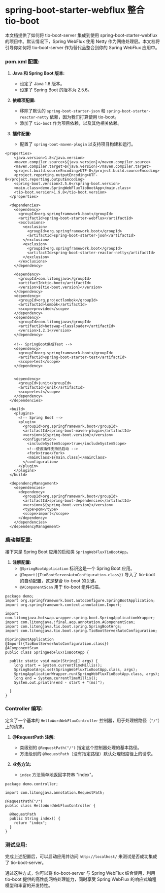 # spring-boot-starter-webflux 整合 tio-boot

本文档提供了如何将 tio-boot-server 集成到使用 spring-boot-starter-webflux 的项目中。默认情况下，Spring WebFlux 使用 Netty 作为网络处理层。本文档将引导你如何将 tio-boot-server 作为替代品整合到你的 Spring WebFlux 应用中。

### pom.xml 配置:

1. **Java 和 Spring Boot 版本:**
   - 设定了 Java 1.8 版本。
   - 设定了 Spring Boot 的版本为 2.5.6。
2. **依赖项配置:**

   - 移除了默认的 `spring-boot-starter-json` 和 `spring-boot-starter-reactor-netty` 依赖，因为我们打算使用 tio-boot。
   - 添加了 `tio-boot` 作为项目依赖，以及其他相关依赖。

3. **插件配置:**
   - 配置了 `spring-boot-maven-plugin` 以支持项目构建和运行。

```
<properties>
    <java.version>1.8</java.version>
    <maven.compiler.source>${java.version}</maven.compiler.source>
    <maven.compiler.target>${java.version}</maven.compiler.target>
    <project.build.sourceEncoding>UTF-8</project.build.sourceEncoding>
    <project.reporting.outputEncoding>UTF-8</project.reporting.outputEncoding>
    <spring-boot.version>2.5.6</spring-boot.version>
    <main.class>demo.SpringWebFluxTioBootApp</main.class>
    <tio-boot.version>1.9.8</tio-boot.version>
  </properties>

  <dependencies>
    <dependency>
      <groupId>org.springframework.boot</groupId>
      <artifactId>spring-boot-starter-webflux</artifactId>
      <exclusions>
        <exclusion>
          <groupId>org.springframework.boot</groupId>
          <artifactId>spring-boot-starter-json</artifactId>
        </exclusion>
        <exclusion>
          <groupId>org.springframework.boot</groupId>
          <artifactId>spring-boot-starter-reactor-netty</artifactId>
        </exclusion>
      </exclusions>
    </dependency>

    <dependency>
      <groupId>com.litongjava</groupId>
      <artifactId>tio-boot</artifactId>
      <version>${tio-boot.version}</version>
    </dependency>
    <dependency>
      <groupId>org.projectlombok</groupId>
      <artifactId>lombok</artifactId>
      <scope>provided</scope>
    </dependency>
    <dependency>
      <groupId>com.litongjava</groupId>
      <artifactId>hotswap-classloader</artifactId>
      <version>1.2.1</version>
    </dependency>

    <!-- SpringBoot集成Test -->
    <dependency>
      <groupId>org.springframework.boot</groupId>
      <artifactId>spring-boot-starter-test</artifactId>
      <scope>test</scope>
    </dependency>


    <dependency>
      <groupId>junit</groupId>
      <artifactId>junit</artifactId>
      <scope>test</scope>
    </dependency>
  </dependencies>

  <build>
    <plugins>
      <!-- Spring Boot -->
      <plugin>
        <groupId>org.springframework.boot</groupId>
        <artifactId>spring-boot-maven-plugin</artifactId>
        <version>${spring-boot.version}</version>
        <configuration>
          <includeSystemScope>true</includeSystemScope>
          <!--使该插件支持热启动 -->
          <fork>true</fork>
          <mainClass>${main.class}</mainClass>
        </configuration>
      </plugin>
    </plugins>
  </build>

  <dependencyManagement>
    <dependencies>
      <dependency>
        <groupId>org.springframework.boot</groupId>
        <artifactId>spring-boot-dependencies</artifactId>
        <version>${spring-boot.version}</version>
        <type>pom</type>
        <scope>import</scope>
      </dependency>
    </dependencies>
  </dependencyManagement>
```

### 启动类配置:

接下来是 Spring Boot 应用的启动类 `SpringWebFluxTioBootApp`。

1. **注解配置:**
   - `@SpringBootApplication` 标识这是一个 Spring Boot 应用。
   - `@Import({TioBootServerAutoConfiguration.class})` 导入了 tio-boot 的自动配置，这是整合 tio-boot 的关键。
   - `@AComponentScan` 用于 tio-boot 组件扫描。

```
package demo;
import org.springframework.boot.autoconfigure.SpringBootApplication;
import org.springframework.context.annotation.Import;

import com.litongjava.hotswap.wrapper.spring.boot.SpringApplicationWrapper;
import com.litongjava.jfinal.aop.annotation.AComponentScan;
import com.litongjava.tio.boot.spring.SpringBootArgs;
import com.litongjava.tio.boot.spring.TioBootServerAutoConfiguration;

@SpringBootApplication
@Import({TioBootServerAutoConfiguration.class})
@AComponentScan
public class SpringWebFluxTioBootApp {

  public static void main(String[] args) {
    long start = System.currentTimeMillis();
    SpringBootArgs.set(SpringWebFluxTioBootApp.class, args);
    SpringApplicationWrapper.run(SpringWebFluxTioBootApp.class, args);
    long end = System.currentTimeMillis();
    System.out.println(end - start + "(ms)");

  }
}
```

### Controller 编写:

定义了一个基本的 `HelloWordWebFluxController` 控制器，用于处理根路径（`"/"`）上的请求。

1. **@RequestPath 注解:**

   - 类级别的 `@RequestPath("/")` 指定这个控制器处理的基本路径。
   - 方法级别的 `@RequestPath`（没有指定路径）默认处理根路径上的请求。

2. **业务方法:**
   - `index` 方法简单地返回字符串 "index"。

```
package demo.controller;

import com.litongjava.annotation.RequestPath;

@RequestPath("/")
public class HelloWordWebFluxController {

  @RequestPath
  public String index() {
    return "index";
  }
}
```

### 测试应用:

完成上述配置后，可以启动应用并访问 `http://localhost/` 来测试是否成功集成了 tio-boot-server。

通过这种方式，你可以将 tio-boot-server 与 Spring WebFlux 结合使用，利用 tio-boot 提供的高性能网络处理能力，同时享受 Spring WebFlux 的响应式编程模型和丰富的开发特性。
